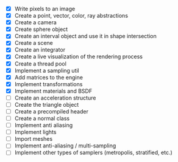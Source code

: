 - [x] Write pixels to an image
- [x] Create a point, vector, color, ray abstractions
- [x] Create a camera
- [x] Create sphere object
- [x] Create an interval object and use it in shape intersection
- [x] Create a scene
- [x] Create an integrator
- [x] Create a live visualization of the rendering process
- [x] Create a thread pool
- [x] Implement a sampling util
- [x] Add matrices to the engine
- [x] Implement transformations
- [x] Implement materials and BSDF
- [ ] Create an acceleration structure
- [ ] Create the triangle object
- [ ] Create a precompiled header
- [ ] Create a normal class
- [ ] Implement anti aliasing
- [ ] Implement lights
- [ ] Import meshes
- [ ] Implement anti-aliasing / multi-sampling
- [ ] Implement other types of samplers (metropolis, stratified, etc.)
